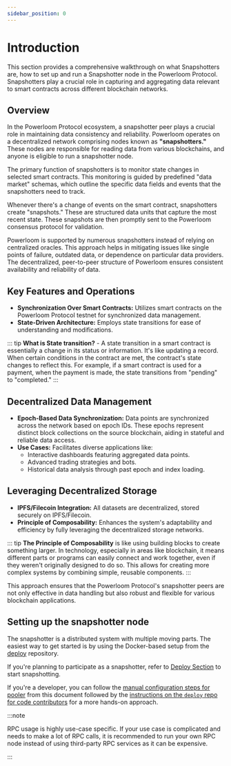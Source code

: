 ```yaml
---
sidebar_position: 0
---
```


# Introduction
This section provides a comprehensive walkthrough on what Snapshotters are, how to set up and run a Snapshotter node in the Powerloom Protocol. Snapshotters play a crucial role in capturing and aggregating data relevant to smart contracts across different blockchain networks.

## Overview

In the Powerloom Protocol ecosystem, a snapshotter peer plays a crucial role in maintaining data consistency and reliability. Powerloom operates on a decentralized network comprising nodes known as **"snapshotters."** These nodes are responsible for reading data from various blockchains, and anyone is eligible to run a snapshotter node.

The primary function of snapshotters is to monitor state changes in selected smart contracts. This monitoring is guided by predefined "data market" schemas, which outline the specific data fields and events that the snapshotters need to track.

Whenever there's a change of events on the smart contract, snapshotters create "snapshots." These are structured data units that capture the most recent state. These snapshots are then promptly sent to the Powerloom consensus protocol for validation.

Powerloom is supported by numerous snapshotters instead of relying on centralized oracles. This approach helps in mitigating issues like single points of failure, outdated data, or dependence on particular data providers. The decentralized, peer-to-peer structure of Powerloom ensures consistent availability and reliability of data.

## Key Features and Operations

- **Synchronization Over Smart Contracts:** Utilizes smart contracts on the Powerloom Protocol testnet for synchronized data management.
- **State-Driven Architecture:** Employs state transitions for ease of understanding and modifications.

::: tip
**What is State transition?** - A state transition in a smart contract is essentially a change in its status or information. It's like updating a record. When certain conditions in the contract are met, the contract's state changes to reflect this. For example, if a smart contract is used for a payment, when the payment is made, the state transitions from "pending" to "completed."
:::

## Decentralized Data Management

- **Epoch-Based Data Synchronization:** Data points are synchronized across the network based on epoch IDs. These epochs represent distinct block collections on the source blockchain, aiding in stateful and reliable data access.
- **Use Cases:** Facilitates diverse applications like:
  - Interactive dashboards featuring aggregated data points.
  - Advanced trading strategies and bots.
  - Historical data analysis through past epoch and index loading.

## Leveraging Decentralized Storage

- **IPFS/Filecoin Integration:** All datasets are decentralized, stored securely on IPFS/Filecoin.
- **Principle of Composability:** Enhances the system's adaptability and efficiency by fully leveraging the decentralized storage networks.

::: tip
**The Principle of Composability** is like using building blocks to create something larger. In technology, especially in areas like blockchain, it means different parts or programs can easily connect and work together, even if they weren't originally designed to do so. This allows for creating more complex systems by combining simple, reusable components.
:::

This approach ensures that the Powerloom Protocol's snapshotter peers are not only effective in data handling but also robust and flexible for various blockchain applications.


## Setting up the snapshotter node 

The snapshotter is a distributed system with multiple moving parts. The easiest way to get started is by using the Docker-based setup from the  [deploy](https://github.com/PowerLoom/deploy)  repository.

If you're planning to participate as a snapshotter, refer to [Deploy Section](/docs/Snapshotters/Running-a-snapshotter-node.md) to start snapshotting.

If you're a developer, you can follow the  [manual configuration steps for pooler](https://github.com/PowerLoom/pooler/blob/main/README.md#configuration)  from this document followed by the  [instructions on the  `deploy`  repo for code contributors](https://github.com/PowerLoom/deploy#instructions-for-code-contributors)  for a more hands-on approach.

:::note

RPC usage is highly use-case specific. If your use case is complicated and needs to make a lot of RPC calls, it is recommended to run your own RPC node instead of using third-party RPC services as it can be expensive.

:::
